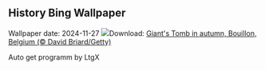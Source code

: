 ## History Bing Wallpaper
Wallpaper date: 2024-11-27
![](https://www.bing.com/th?id=OHR.SemoisRiver_EN-IN2471885756_UHD.jpg&w=1000)Download: [Giant's Tomb in autumn, Bouillon, Belgium (© David Briard/Getty)](https://www.bing.com/th?id=OHR.SemoisRiver_EN-IN2471885756_UHD.jpg)

Auto get programm by LtgX
